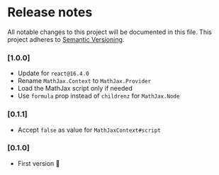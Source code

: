 # Release notes
All notable changes to this project will be documented in this file.
This project adheres to [Semantic Versioning](http://semver.org/).

### [1.0.0]

- Update for `react@16.4.0`
- Rename `MathJax.Context` to `MathJax.Provider`
- Load the MathJax script only if needed
- Use `formula` prop instead of `childrenz` for `MathJax.Node`

### [0.1.1]

- Accept `false` as value for `MathJaxContext#script`

### [0.1.0]

- First version 🎉
